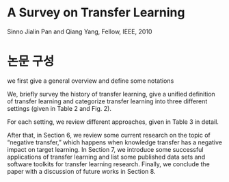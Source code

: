 # A Survey on Transfer Learning

Sinno Jialin Pan and Qiang Yang, Fellow, IEEE, 2010

# 논문 구성
we first give a general overview and define some notations

We, briefly survey the history of transfer learning, give a unified definition of
transfer learning and categorize transfer learning into three
different settings (given in Table 2 and Fig. 2). 

For each setting, we review different approaches, given in Table 3 in detail. 

After that, in Section 6, we review some current
research on the topic of “negative transfer,” which happens
when knowledge transfer has a negative impact on target
learning. In Section 7, we introduce some successful
applications of transfer learning and list some published
data sets and software toolkits for transfer learning research.
Finally, we conclude the paper with a discussion of future
works in Section 8.